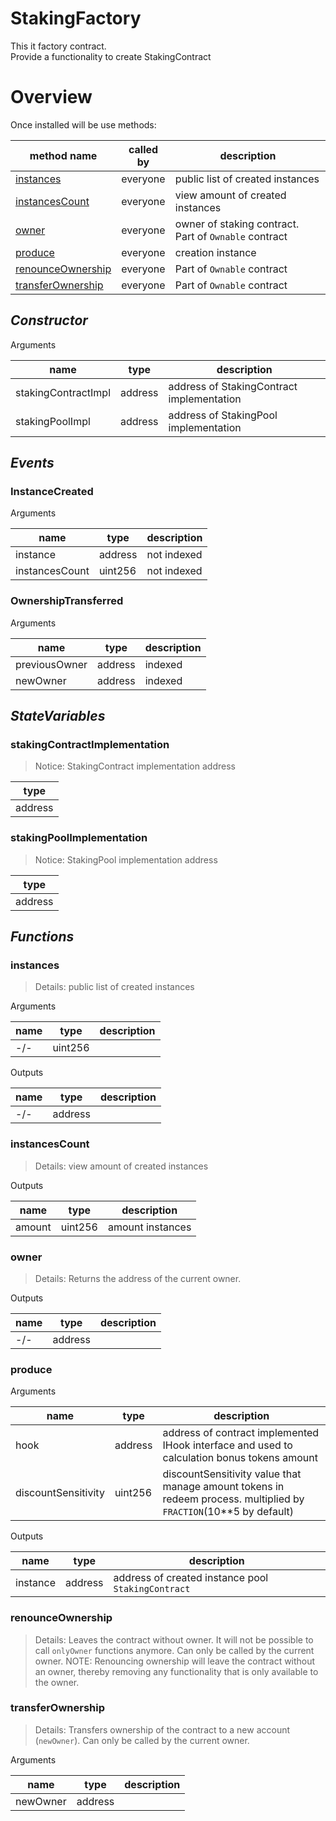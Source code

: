 # StakingFactory

This it factory contract.<br>Provide a functionality to create StakingContract

# Overview

Once installed will be use methods:

| **method name** | **called by** | **description** |
|-|-|-|
|<a href="#instances">instances</a>|everyone|public list of created instances|
|<a href="#instancescount">instancesCount</a>|everyone|view amount of created instances|
|<a href="#owner">owner</a>|everyone|owner of staking contract. Part of `Ownable` contract|
|<a href="#produce">produce</a>|everyone|creation instance|
|<a href="#renounceownership">renounceOwnership</a>|everyone|Part of `Ownable` contract|
|<a href="#transferownership">transferOwnership</a>|everyone|Part of `Ownable` contract|
## *Constructor*


Arguments

| **name** | **type** | **description** |
|-|-|-|
| stakingContractImpl | address | address of StakingContract implementation |
| stakingPoolImpl | address | address of StakingPool implementation |



## *Events*
### InstanceCreated

Arguments

| **name** | **type** | **description** |
|-|-|-|
| instance | address | not indexed |
| instancesCount | uint256 | not indexed |



### OwnershipTransferred

Arguments

| **name** | **type** | **description** |
|-|-|-|
| previousOwner | address | indexed |
| newOwner | address | indexed |



## *StateVariables*
### stakingContractImplementation

> Notice: StakingContract implementation address


| **type** |
|-|
|address|



### stakingPoolImplementation

> Notice: StakingPool implementation address


| **type** |
|-|
|address|



## *Functions*
### instances

> Details: public list of created instances

Arguments

| **name** | **type** | **description** |
|-|-|-|
| -/- | uint256 |  |

Outputs

| **name** | **type** | **description** |
|-|-|-|
| -/- | address |  |



### instancesCount

> Details: view amount of created instances

Outputs

| **name** | **type** | **description** |
|-|-|-|
| amount | uint256 | amount instances |



### owner

> Details: Returns the address of the current owner.

Outputs

| **name** | **type** | **description** |
|-|-|-|
| -/- | address |  |



### produce

Arguments

| **name** | **type** | **description** |
|-|-|-|
| hook | address | address of contract implemented IHook interface and used to calculation bonus tokens amount |
| discountSensitivity | uint256 | discountSensitivity value that manage amount tokens in redeem process. multiplied by `FRACTION`(10**5 by default) |

Outputs

| **name** | **type** | **description** |
|-|-|-|
| instance | address | address of created instance pool `StakingContract` |



### renounceOwnership

> Details: Leaves the contract without owner. It will not be possible to call `onlyOwner` functions anymore. Can only be called by the current owner. NOTE: Renouncing ownership will leave the contract without an owner, thereby removing any functionality that is only available to the owner.



### transferOwnership

> Details: Transfers ownership of the contract to a new account (`newOwner`). Can only be called by the current owner.

Arguments

| **name** | **type** | **description** |
|-|-|-|
| newOwner | address |  |


